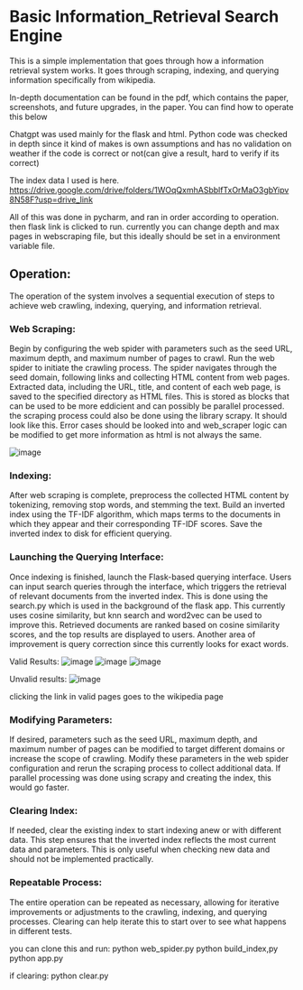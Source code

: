 # Basic Information_Retrieval Search Engine

This is a simple implementation that goes through how a information retrieval system works. It goes through scraping, indexing, and querying information specifically from wikipedia.

In-depth documentation can be found in the pdf, which contains the paper, screenshots, and future upgrades, in the paper. You can find how to operate this below

Chatgpt was used mainly for the flask and html. Python code was checked in depth since it kind of makes is own assumptions and has no validation on weather if the code is correct or not(can give a result, hard to verify if its correct)

The index data I used is here. https://drive.google.com/drive/folders/1WOqQxmhASbblfTxOrMaO3gbYipv8N58F?usp=drive_link

All of this was done in pycharm, and ran in order according to operation. then flask link is clicked to run. currently you can change depth and max pages in webscraping file, but this ideally should be set in a environment variable file.

## Operation:
The operation of the system involves a sequential execution of steps to achieve web crawling, indexing, querying, and information retrieval.
### Web Scraping:
Begin by configuring the web spider with parameters such as the seed URL, maximum depth, and maximum number of pages to crawl.
Run the web spider to initiate the crawling process. The spider navigates through the seed domain, following links and collecting HTML content from web pages.
Extracted data, including the URL, title, and content of each web page, is saved to the specified directory as HTML files. This is stored as blocks that can be used to be more eddicient and can possibly be parallel processed. the scraping process could also be done using the library scrapy.
It should look like this. Error cases should be looked into and web_scraper logic can be modified to get more information as html is not always the same.

![image](https://github.com/user-attachments/assets/7ea943e3-db06-4030-b89a-5c01a66d19de)
### Indexing:
After web scraping is complete, preprocess the collected HTML content by tokenizing, removing stop words, and stemming the text.
Build an inverted index using the TF-IDF algorithm, which maps terms to the documents in which they appear and their corresponding TF-IDF scores.
Save the inverted index to disk for efficient querying.
### Launching the Querying Interface:
Once indexing is finished, launch the Flask-based querying interface.
Users can input search queries through the interface, which triggers the retrieval of relevant documents from the inverted index. This is done using the search.py which is used in the background of the flask app. This currently uses cosine similarity, but knn search and word2vec can be used to improve this.
Retrieved documents are ranked based on cosine similarity scores, and the top results are displayed to users. Another area of improvement is query correction since this currently looks for exact words.

Valid Results:
![image](https://github.com/user-attachments/assets/e155ceda-9f75-4455-a8f6-f076da2aea78)
![image](https://github.com/user-attachments/assets/c7bd5b8c-a7ea-4d8b-a09d-4d3fc8220169)
![image](https://github.com/user-attachments/assets/53244ade-d014-4910-8378-4e57460a9ae1)

Unvalid results:
![image](https://github.com/user-attachments/assets/bd29b348-739c-42fa-bdfd-fea965bf3502)

clicking the link in valid pages goes to the wikipedia page

### Modifying Parameters:
If desired, parameters such as the seed URL, maximum depth, and maximum number of pages can be modified to target different domains or increase the scope of crawling.
Modify these parameters in the web spider configuration and rerun the scraping process to collect additional data. If parallel processing was done using scrapy and creating the index, this would go faster. 
### Clearing Index:
If needed, clear the existing index to start indexing anew or with different data.
This step ensures that the inverted index reflects the most current data and parameters. This is only useful when checking new data and should not be implemented practically.
### Repeatable Process:
The entire operation can be repeated as necessary, allowing for iterative improvements or adjustments to the crawling, indexing, and querying processes. Clearing can help iterate this to start over to see what happens in different tests.

you can clone this and run:
python web_spider.py
python build_index,py
python app.py

if clearing:
python clear.py
